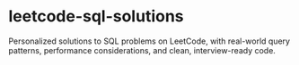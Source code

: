 # leetcode-sql-solutions
Personalized solutions to SQL problems on LeetCode, with real-world query patterns, performance considerations, and clean, interview-ready code.

